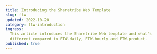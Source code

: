 ```yaml
---
title: Introducing the Sharetribe Web Template
slug: ftw
updated: 2022-10-20
category: ftw-introduction
ingress:
  This article introduces the Sharetribe Web template and what's
  different compared to FTW-daily, FTW-hourly and FTW-product.
published: true
---
```

